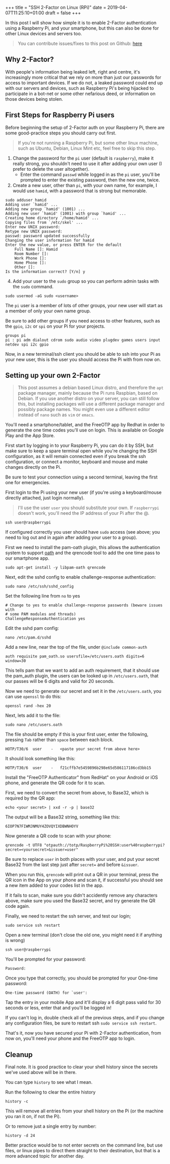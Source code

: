 +++
title = "SSH 2-Factor on Linux (RPi)"
date = 2019-04-07T11:25:10+01:00
draft = false
+++

In this post I will show how simple it is to enable 2-Factor authentication using a Raspberry Pi, and your smartphone,
but this can also be done for other Linux devices and servers too.

<!--more-->

> You can contribute issues/fixes to this post on Github: [here](https://github.com/2bytes/website/issues)

## Why 2-Factor?

With people's information being leaked left, right and centre, it's increasingly more critical that we rely on more than
just our passwords for access to important devices. If we do not, a leaked password could end up with our servers and devices, such as Raspberry Pi's
being hijacked to participate in a bot-net or some other nefarious deed, or information on those devices being stolen.

## First Steps for Raspberry Pi users

Before beginning the setup of 2-Factor auth on your Raspberry Pi, there are some good-practice steps you should carry out first.

> If you're not running a Raspberry Pi, but some other linux machine, such as Ubuntu, Debian, Linux Mint etc, feel free to skip this step. 

1. Change the password for the `pi` user (default is `raspberry`), make it really strong, you shouldn't need to use it after adding your own user (I prefer to delete the user altogether).
    - Enter the command `passwd` while logged in as the `pi` user, you'll be prompted to enter the existing password, then the new one, twice.
2. Create a new user, other than `pi`, with your own name, for example, I would use `hamid`, with a password that is strong but memorable.

```shell
sudo adduser hamid
Adding user `hamid' ...
Adding new group `hamid' (1001) ...
Adding new user `hamid' (1001) with group `hamid' ...
Creating home directory `/home/hamid' ...
Copying files from `/etc/skel' ...
Enter new UNIX password: 
Retype new UNIX password: 
passwd: password updated successfully
Changing the user information for hamid
Enter the new value, or press ENTER for the default
    Full Name []: Hamid
    Room Number []: 
    Work Phone []: 
    Home Phone []: 
    Other []: 
Is the information correct? [Y/n] y
```

4. Add your user to the `sudo` group so you can perform admin tasks with the `sudo` command.

```shell
sudo usermod -aG sudo <username>
```
The `pi` user is a member of lots of other groups, your new user will start as a member of only your own name group.

Be sure to add other groups if you need access to other features, such as the `gpio`, `i2c` or `spi` on your Pi for your projects.

```shell
groups pi
pi : pi adm dialout cdrom sudo audio video plugdev games users input netdev spi i2c gpio
```

Now, in a new terminal/ssh client you should be able to ssh into your Pi as your new user, this is the user you should access the Pi with from now on.

## Setting up your own 2-Factor

> This post assumes a debian based Linux distro, and therefore the `apt` package manager, mainly because the Pi runs Raspbian, based on Debian.
> If you use another distro on your server, you can still follow this, but installing packages will use a different package manager and possibly package names.
> You might even use a different editor instead of `nano` such as `vim` or `emacs`.

You'll need a smartphone/tablet, and the FreeOTP app by Redhat in order to generate the one time codes you'll use on login. This is available on Google Play and the App Store.

First start by logging in to your Raspberry Pi, you can do it by SSH, but make sure to keep a spare terminal open while you're 
changing the SSH configuration, as it will remain connected even if you break the ssh configuration, or connect a monitor, keyboard and mouse and make changes directly on the Pi.

Be sure to test your connection using a second terminal, leaving the first one for emergencies.

First login to the Pi using your new user (if you're using a keyboard/mouse directly attached, just login normally).

> I'll use the user `user` you should substitute your own. If `raspberrypi` doesn't work, you'll need the IP address of your Pi after the @.

```shell
ssh user@raspberrypi
```
If configured correctly you user should have `sudo` access (see above; you need to log out and in again after adding your user to a group).

First we need to install the pam-oath plugin, this allows the authentication system to support [oath](http://www.nongnu.org/oath-toolkit/index.html)
and the qrencode tool to add the one time pass to our smartphone app.
```shell
sudo apt-get install -y libpam-oath qrencode
```

Next, edit the sshd config to enable challenge-response authentication:
```shell
sudo nano /etc/ssh/sshd_config
```
Set the following line from `no` to yes
```shell
# Change to yes to enable challenge-response passwords (beware issues with
# some PAM modules and threads)
ChallengeResponseAuthentication yes
```

Edit the sshd pam config:
```shell
nano /etc/pam.d/sshd
```

Add a new line, near the top of the file, under `@include common-auth`

```shell
auth requisite pam_oath.so usersfile=/etc/users.oath digits=6 window=30
```
This tells pam that we want to add an auth requirement, that it should use the pam_auth plugin, 
the users can be looked up in `/etc/users.oath`, that our passes will be 6 digits and valid for 20 seconds.

Now we need to generate our secret and set it in the `/etc/users.oath`, you can use `openssl` to do this:

```shell
openssl rand -hex 20
```

Next, lets add it to the file:
```shell
sudo nano /etc/users.oath
```
The file should be empty if this is your first user, enter the following, pressing `Tab` rather than `space` between each block.
```shell
HOTP/T30/6  user    -   <paste your secret from above here>
```
It should look something like this:
```shell
HOTP/T30/6  user    -   f21cffb7e5459896b298e65d586117186cd3bb15
```

Install the "FreeOTP Authenticator" from RedHat" on your Android or iOS phone, and generate the QR code for it to scan.

First, we need to convert the secret from above, to Base32, which is required by the QR app:
```shell
echo <your secret> | xxd -r -p | base32
```
The output will be a Base32 string, something like this:
```shell
6IOP7N7FIWMJNMUY4ZOVQYIXDBWNHOYV
```

Now generate a QR code to scan with your phone:

```shell
qrencode -t UTF8 "otpauth://totp/RaspberryPi%20SSH:user%40raspberrypi?secret=<yoursecret>&issuer=user"
```
Be sure to replace `user` in both places with your user, and put your secret Base32 from the last step just after `secret=` and before `&issuer`.

When you run this, `qrencode` will print out a QR in your terminal, press the QR icon in the App on your phone and scan it,
if successful you should see a new item added to your codes list in the app.

If it fails to scan, make sure you didn't accidently remove any characters above, make sure you used the Base32 secret, and try generate the QR code again.

Finally, we need to restart the ssh server, and test our login;
```shell
sudo service ssh restart
```
Open a new terminal (don't close the old one, you might need it if anything is wrong)
```shell
ssh user@raspberrypi
```
You'll be prompted for your password:
```shell
Password:
```
Once you type that correctly, you should be prompted for your One-time password:
```shell
One-time password (OATH) for `user': 
```
Tap the entry in your mobile App and it'll display a 6 digit pass valid for 30 seconds or less, enter that and you'll be logged in!

If you can't log in, double check all of the previous steps, and if you change any configuration files, be sure to restart ssh `sudo service ssh restart`.

That's it, now you have secured your Pi with 2-Factor authentication, from now on, you'll need your phone and the FreeOTP app to login.

## Cleanup

Final note. It is good practice to clear your shell history since the secrets we've used above will be in there.

You can type `history` to see what I mean.

Run the following to clear the entire history
```shell
history -c
```
This will remove all entries from your shell history on the Pi (or the machine you ran it on, if not the Pi).

Or to remove just a single entry by number:
```shell
history -d 24
```

Better practice would be to not enter secrets on the command line, but use files, or linux pipes to direct them straight to their destination, 
but that is a more advanced topic for another day.

